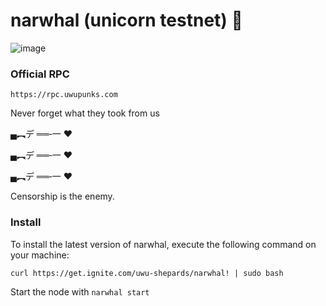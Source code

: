 # narwhal (unicorn testnet) 🦄

![image](https://github.com/user-attachments/assets/8c0a6698-4926-49f2-8bbe-eb8c470e608f)

### Official RPC
```
https://rpc.uwupunks.com
```

Never forget what they took from us

▄︻デ ══‐一 ❤️

▄︻デ ══‐一 ❤️

▄︻デ ══‐一 ❤️

Censorship is the enemy.

### Install

To install the latest version of narwhal, execute the following command on your machine:

```
curl https://get.ignite.com/uwu-shepards/narwhal! | sudo bash
```

Start the node with `narwhal start`
